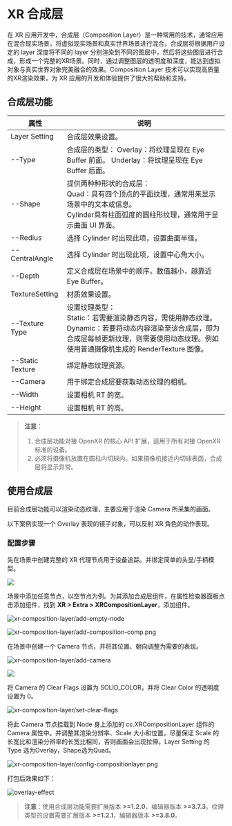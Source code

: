 # XR 合成层

在 XR 应用开发中，合成层（Composition Layer）是一种常用的技术，通常应用在混合现实场景，将虚拟现实场景和真实世界场景进行混合，合成层将根据用户设定的 layer 深度将不同的 layer 分别渲染到不同的图层中，然后将这些图层进行合成，形成一个完整的XR场景。同时，通过调整图层的透明度和深度，能达到虚拟对象与真实世界对象完美融合的效果。Composition Layer 技术可以实现高质量的XR渲染效果，为 XR 应用的开发和体验提供了很大的帮助和支持。

## 合成层功能

| 属性             | 说明                                                         |
| ---------------- | ------------------------------------------------------------ |
| Layer Setting    | 合成层效果设置。                                             |
| --Type           | 合成层的类型： Overlay：将纹理呈现在 Eye Buffer 前面。 Underlay：将纹理呈现在 Eye Buffer 后面。 |
| --Shape          | 提供两种种形状的合成层： <br />Quad：具有四个顶点的平面纹理，通常用来显示场景中的文本或信息。<br /> Cylinder具有柱面弧度的圆柱形纹理，通常用于显示曲面 UI 界面。 |
| --Redius         | 选择 Cylinder 时出现此项，设置曲面半径。                     |
| --CentralAngle   | 选择 Cylinder 时出现此项，设置中心角大小。                   |
| --Depth          | 定义合成层在场景中的顺序。数值越小，越靠近 Eye Buffer。      |
| TextureSetting   | 材质效果设置。                                               |
| --Texture Type   | 设置纹理类型：<br /> Static：若需要渲染静态内容，需使用静态纹理。<br /> Dynamic：若要将动态内容渲染至该合成层，即为合成层每帧更新纹理，则需要使用动态纹理。例如使用普通摄像机生成的 RenderTexture 图像。 |
| --Static Texture | 绑定静态纹理资源。                                           |
| --Camera         | 用于绑定合成层要获取动态纹理的相机。                         |
| --Width          | 设置相机 RT 的宽。                                           |
| --Height         | 设置相机 RT 的高。                                           |

> **注意**：
> 1. 合成层功能对接 OpenXR 的核心 API 扩展，适用于所有对接 OpenXR 标准的设备。
> 2. 必须将摄像机放置在圆柱内切球内。如果摄像机接近内切球表面，合成层将显示异常。

## 使用合成层

目前合成层功能可以渲染动态纹理，主要应用于渲染 Camera 所采集的画面。

以下案例实现一个 Overlay 表现的镜子对象，可以反射 XR 角色的动作表现。

### 配置步骤

先在场景中创建完整的 XR 代理节点用于设备追踪。并绑定简单的头显/手柄模型。

![](xr-composition-layer/create-xr-actor.png)

场景中添加任意节点，以空节点为例。为其添加合成层组件，在属性检查器面板点击添加组件，找到 **XR > Extra > XRCompositionLayer**，添加组件。

![xr-composition-layer/add-empty-node](xr-composition-layer/add-empty-node.png)

![xr-composition-layer/add-composition-comp.png](xr-composition-layer/add-composition-comp.png)

在场景中创建一个 Camera 节点，并将其位置、朝向调整为需要的表现。

![xr-composition-layer/add-camera](xr-composition-layer/add-camera.png)

![](xr-composition-layer/change-camera-pos.png)

将 Camera 的 Clear Flags 设置为 SOLID_COLOR，并将 Clear Color 的透明度设置为 0。

![xr-composition-layer/set-clear-flags](xr-composition-layer/set-clear-flags.png)

将此 Camera 节点挂载到 Node 身上添加的 cc.XRCompositionLayer 组件的 Camera 属性中。并调整其渲染分辨率、Scale 大小和位置，尽量保证 Scale 的长宽比和渲染分辨率的长宽比相同，否则画面会出现拉伸。Layer Setting 的 Type 选为Overlay，Shape选为Quad。

![xr-composition-layer/config-compositionlayer.png](xr-composition-layer/config-compositionlayer.png)

打包后效果如下：

![overlay-effect](xr-composition-layer/overlay-effect.gif)

> **注意**：使用合成层功能需要扩展版本 **>=1.2.0**，编辑器版本 **>=3.7.3**。纹理类型的设置需要扩展版本 **>=1.2.1**，编辑器版本 **>=3.8.0**。


